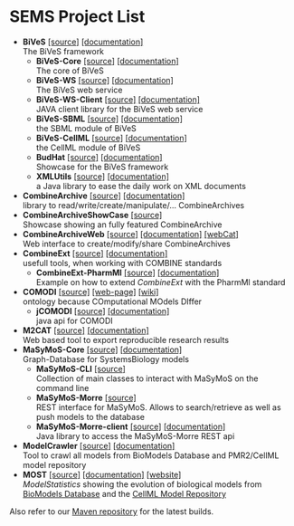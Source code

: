 SEMS Project List
=================

* **BiVeS** [[source]](https://github.com/SemsProject/BiVeS) [[documentation]](https://semsproject.github.io/BiVeS/)
  <br />The BiVeS framework
  * **BiVeS-Core** [[source]](https://github.com/SemsProject/BiVeS-Core) [[documentation]](https://semsproject.github.io./BiVeS-Core/)
    <br />The core of BiVeS
  * **BiVeS-WS** [[source]](https://github.com/SemsProject/BiVeS-WS) [[documentation]](https://semsproject.github.io./BiVeS-WS/)
    <br />The BiVeS web service
  * **BiVeS-WS-Client** [[source]](https://github.com/SemsProject/BiVeS-WS-Client) [[documentation]](https://semsproject.github.io./BiVeS-WS-Client)
    <br />JAVA client library for the BiVeS web service
  * **BiVeS-SBML** [[source]](https://github.com/SemsProject/BiVeS-SBML) [[documentation]](https://semsproject.github.io./BiVeS-SBML/)
    <br />the SBML module of BiVeS
  * **BiVeS-CellML** [[source]](https://github.com/SemsProject/BiVeS-CellML) [[documentation]](https://semsproject.github.io./BiVeS-CellML)
    <br />the CellML module of BiVeS
  * **BudHat** [[source]](https://github.com/SemsProject/BudHat) [[documentation]](https://semsproject.github.io./BudHat)
    <br />Showcase for the BiVeS framework
  * **XMLUtils** [[source]](https://github.com/SemsProject/XMLUtils) [[documentation]](https://semsproject.github.io/XMLUtils)
    <br />a Java library to ease the daily work on XML documents
* **CombineArchive** [[source]](https://github.com/SemsProject/CombineArchive) [[documentation]](https://semsproject.github.io/CombineArchive/)
  <br />library to read/write/create/manipulate/... CombineArchives
* **CombineArchiveShowCase** [[source]](https://github.com/SemsProject/CombineArchiveShowCase)
  <br />Showcase showing an fully featured CombineArchive
* **CombineArchiveWeb** [[source]](https://github.com/SemsProject/CombineArchiveWeb) [[documentation]](https://semsproject.github.io/CombineArchiveWeb/) [[webCat]](https://cat.bio.informatik.uni-rostock.de/)
  <br />Web interface to create/modify/share CombineArchives
* **CombineExt** [[source]](https://github.com/SemsProject/CombineExt) [[documentation]](https://semsproject.github.io/CombineExt/)
  <br />usefull tools, when working with COMBINE standards
  * **CombineExt-PharmMl**  [[source]](https://github.com/SemsProject/CombineExt-PharmMl) [[documentation]](https://semsproject.github.io/CombineExt-PharmMl/)
    <br />Example on how to extend *CombineExt* with the PharmMl standard
* **COMODI** [[source]](https://github.com/SemsProject/COMODI) [[web-page]](http://purl.uni-rostock.de/comodi/comodi) [[wiki]](https://github.com/SemsProject/COMODI/wiki)
  <br />ontology because COmputational MOdels DIffer
  * **jCOMODI** [[source]](https://github.com/SemsProject/jCOMODI) [[documentation]](https://semsproject.github.io./jCOMODI)
    <br />java api for COMODI
* **M2CAT** [[source]](https://github.com/SemsProject/M2CAT) [[documentation]](https://semsproject.github.io./M2CAT)
  <br />Web based tool to export reproducible research results
* **MaSyMoS-Core** [[source]](https://github.com/SemsProject/masymos-core) [[documentation]](https://semsproject.github.io./masymos-core)
  <br />Graph-Database for SystemsBiology models
  * **MaSyMoS-CLI** [[source]](https://github.com/SemsProject/masymos-cli)
    <br />Collection of main classes to interact with MaSyMoS on the command line
  * **MaSyMoS-Morre** [[source]](https://github.com/SemsProject/masymos-morre)
    <br />REST interface for MaSyMoS. Allows to search/retrieve as well as push models to the database
  * **MaSyMoS-Morre-client** [[source]](https://github.com/SemsProject/MaSyMoS-Morre-client) [[documentation]](https://semsproject.github.io./MaSyMoS-Morre-client)
    <br />Java library to access the MaSyMoS-Morre REST api
* **ModelCrawler** [[source]](https://github.com/SemsProject/ModelCrawler) [[documentation]](https://semsproject.github.io./ModelCrawler)
  <br />Tool to crawl all models from BioModels Database and PMR2/CellML model repository
* **MOST** [[source]](https://github.com/SemsProject/MOST) [[documentation]](https://semsproject.github.io./MOST) [[website]](http://most.sems.uni-rostock.de/)
  <br />*ModelStatistics* showing the evolution of biological models from [BioModels Database](https://www.ebi.ac.uk/biomodels-main/) and the [CellML Model Repository](http://models.cellml.org/cellml)

Also refer to our [Maven repository](https://github.com/SemsProject/maven-repository) for the latest builds.
